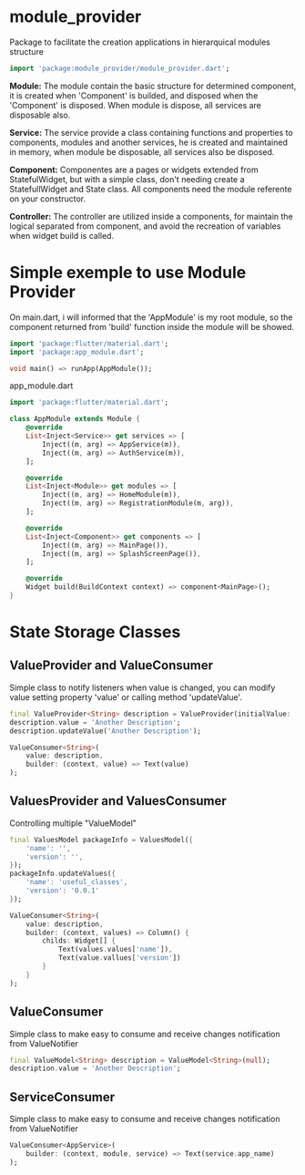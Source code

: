 # module_provider

Package to facilitate the creation applications in hierarquical modules structure

```dart
import 'package:module_provider/module_provider.dart';
```

**Module:** The module contain the basic structure for determined component, it is created when 'Component' is builded, and disposed when the 'Component' is disposed. When module is dispose, all services are disposable also.

**Service:** The service provide a class containing functions and properties to components, modules and another services, he is created and maintained in memory, when module be disposable, all services also be disposed.

**Component:** Componentes are a pages or widgets extended from StatefulWidget, but with a simple class, don't needing create a StatefullWidget and State class. All components need the module referente on your constructor.

**Controller:** The controller are utilized inside a components, for maintain the logical separated from component, and avoid the recreation of variables when widget build is called.

# Simple exemple to use Module Provider

On main.dart, i will informed that the 'AppModule' is my root module, so the component returned from 'build' function inside the module will be showed.

```dart
import 'package:flutter/material.dart';
import 'package:app_module.dart';

void main() => runApp(AppModule());
```

app_module.dart

```dart
import 'package:flutter/material.dart';

class AppModule extends Module {
	@override
	List<Inject<Service>> get services => [
		Inject((m, arg) => AppService(m)),
		Inject((m, arg) => AuthService(m)),
	];

	@override
	List<Inject<Module>> get modules => [
		Inject((m, arg) => HomeModule(m)),
		Inject((m, arg) => RegistrationModule(m, arg)),
	];

	@override
	List<Inject<Component>> get components => [
		Inject((m, arg) => MainPage()),
		Inject((m, arg) => SplashScreenPage()),
	];

	@override
  	Widget build(BuildContext context) => component<MainPage>();
}
```

# State Storage Classes

## ValueProvider and ValueConsumer

Simple class to notify listeners when value is changed, you can modify value setting property 'value' or calling method 'updateValue'.

```dart
final ValueProvider<String> description = ValueProvider(initialValue: 'Initial Description');
description.value = 'Another Description';
description.updateValue('Another Description');

ValueConsumer<String>(
    value: description,
    builder: (context, value) => Text(value)
);
```

## ValuesProvider and ValuesConsumer

Controlling multiple "ValueModel"

```dart
final ValuesModel packageInfo = ValuesModel({
    'name': '',
    'version': '',
});
packageInfo.updateValues({
    'name': 'useful_classes',
    'version': '0.0.1'
});

ValueConsumer<String>(
    value: description,
    builder: (context, values) => Column() {
		childs: Widget[] {
			Text(values.values['name']),
			Text(value.vallues['version'])
		} 
	}
);
```

## ValueConsumer

Simple class to make easy to consume and receive changes notification from ValueNotifier

```dart
final ValueModel<String> description = ValueModel<String>(null);
description.value = 'Another Description';


```

## ServiceConsumer

Simple class to make easy to consume and receive changes notification from ValueNotifier

```dart
ValueConsumer<AppService>(
    builder: (context, module, service) => Text(service.app_name)
);
```

